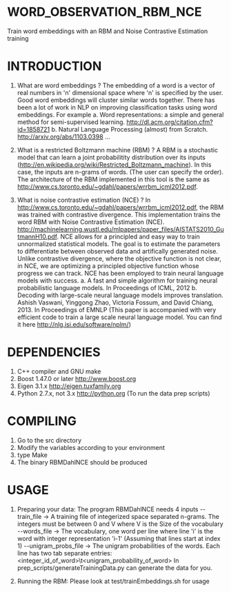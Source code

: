 WORD_OBSERVATION_RBM_NCE
========================

Train word embeddings with an RBM and Noise Contrastive Estimation training

INTRODUCTION
============
1. What are word embeddings ? 
  The embedding of a word is a vector of real numbers in 'n' dimensional space where 'n' is specified by the user. Good word embeddings will cluster similar words together. There has been a lot of work in NLP on improving classification tasks using word embeddings. For example
  a. Word representations: a simple and general method for semi-supervised learning. http://dl.acm.org/citation.cfm?id=1858721
  b. Natural Language Processing (almost) from Scratch. http://arxiv.org/abs/1103.0398
  ...


2. What is a restricted Boltzmann machine (RBM) ?
  A RBM is a stochastic model that can learn a joint probabilitity distribution over its inputs (http://en.wikipedia.org/wiki/Restricted_Boltzmann_machine). In this case, the inputs are n-grams of words. (The user can specify the order). The architecture of the RBM implemented in this tool is the same as http://www.cs.toronto.edu/~gdahl/papers/wrrbm_icml2012.pdf. 

3. What is noise contrastive estimation (NCE) ? 
 In http://www.cs.toronto.edu/~gdahl/papers/wrrbm_icml2012.pdf, the RBM was trained with contrastive divergence. This implementation trains the word RBM with Noise Contrastive Estimation (NCE). http://machinelearning.wustl.edu/mlpapers/paper_files/AISTATS2010_GutmannH10.pdf. NCE allows for a principled and easy way to train unnormalized statistical models. The goal is to estimate the parameters to differentiate between observed data and artifically generated noise. Unlike contrastive divergence, where the objective function is not clear, in NCE, we are optimizing a principled objective function whose progress we can track.
NCE has been employed to train neural language models with success. 
 a. A fast and simple algorithm for training neural probabilistic language models. In Proceedings of ICML, 2012
 b. Decoding with large-scale neural language models improves translation. Ashish Vaswani, Yinggong Zhao, Victoria Fossum, and David Chiang, 2013. In Proceedings of EMNLP (This paper is accompanied with very efficient code to train a large scale neural language model. You can find it here http://nlg.isi.edu/software/nplm/) 


DEPENDENCIES
============  

1. C++ compiler and GNU make
2. Boost 1.47.0 or later http://www.boost.org
3. Eigen 3.1.x http://eigen.tuxfamily.org
4. Python 2.7.x, not 3.x http://python.org (To run the data prep scripts)


COMPILING
=========
1. Go to the src directory
2. Modify the variables according to your environment
3. type Make
4. The binary RBMDahlNCE should be produced

USAGE
=====

1. Preparing your data:
  The program RBMDahlNCE needs 4 inputs 
  --train_file -> A training file of integerized space separated n-grams. The integers must be between 0 and V where V is the
                  Size of the vocabulary
  --words_file -> The vocabulary, one word per line where line 'i' is the word with integer representation 'i-1' (Assuming that lines start 
                  at index 1)
  --unigram_probs_file -> The unigram probabilities of the words. Each line has two tab separate entries: <integer_id_of_word>\t<unigram_probability_of_word>
  In prep_scripts/generateTrainingData.py can generate the data for you. 

2. Running the RBM:
  Please look at test/trainEmbeddings.sh for usage


  





